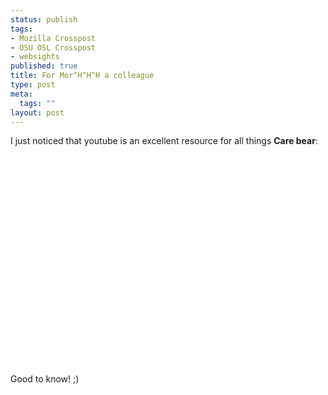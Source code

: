 ```yaml
--- 
status: publish
tags: 
- Mozilla Crosspost
- OSU OSL Crosspost
- websights
published: true
title: For Mor^H^H^H a colleague
type: post
meta: 
  tags: ""
layout: post
---
```

I just noticed that youtube is an excellent resource for all things <strong>Care bear</strong>:
<object width="425" height="350"><param name="movie" value="http://www.youtube.com/v/pDT5aH_EXlA"></param><param name="wmode" value="transparent"></param><embed src="http://www.youtube.com/v/pDT5aH_EXlA" type="application/x-shockwave-flash" wmode="transparent" width="425" height="350"></embed></object>

Good to know! ;)

